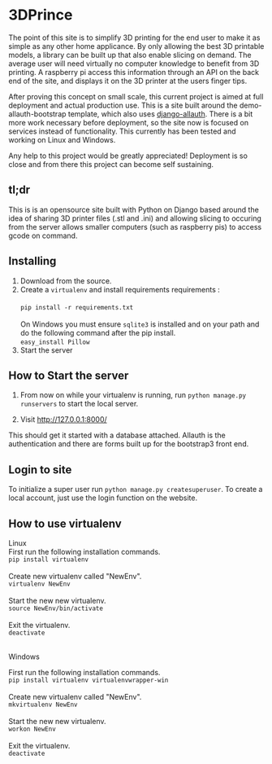 # 3DPrince

The point of this site is to simplify 3D printing for the end user to make it as simple as any other home applicance. By only allowing the best 3D printable models, a library can be built up that also enable slicing on demand.  The average user will need virtually no computer knowledge to benefit from 3D printing. A raspberry pi access this information through an API on the back end of the site, and displays it on the 3D printer at the users finger tips.<br>


After proving this concept on small scale, this current project is aimed at full deployment and actual production use. This is a site built around the demo-allauth-bootstrap template, which also uses [django-allauth](https://github.com/pennersr/django-allauth). There is a bit more work necessary before deployment, so the site now is focused on services instead of functionality. This currently has been tested and working on Linux and Windows.

Any help to this project would be greatly appreciated! Deployment is so close and from there this project can become self sustaining.

## tl;dr

This is is an opensource site built with Python on Django based around the idea of sharing 3D printer files (.stl and .ini) and allowing slicing to occuring from the server allows smaller computers (such as raspberry pis) to access gcode on command. 


## Installing

1. Download from the source.
2. Create a ``virtualenv`` and install requirements requirements : <br> <br>``pip install -r requirements.txt``<br>
<br> On Windows you must ensure ``sqlite3`` is installed and on your path and do the following command after the pip install.
<br>``easy_install Pillow``<br>
3. Start the server

## How to Start the server

1. From now on while your virtualenv is running, run ``python manage.py runservers`` to start the local server.

2. Visit http://127.0.0.1:8000/


This should get it started with a database attached. Allauth is the authentication and there are forms built up for the bootstrap3 front end.


## Login to site

To initialize a super user run ``python manage.py createsuperuser``. To create a local account, just use the login function on the website. 

## How to use virtualenv

Linux<br>
First run the following installation commands.<br>
``pip install virtualenv`` <br><br>
Create new virtualenv called "NewEnv". <br>
``virtualenv NewEnv`` <br><br>
Start the new new virtualenv. <br>
``source NewEnv/bin/activate`` <br><br>
Exit the virtualenv.<br>
``deactivate`` <br><br>

Windows<br>

First run the following installation commands.<br>
``pip install virtualenv virtualenvwrapper-win`` <br><br>
Create new virtualenv called "NewEnv". <br>
``mkvirtualenv NewEnv`` <br><br>
Start the new new virtualenv. <br>
``workon NewEnv`` <br><br>
Exit the virtualenv.<br>
``deactivate`` <br><br>


